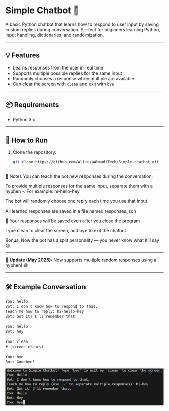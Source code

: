 # Simple Chatbot 🤖

A basic Python chatbot that learns how to respond to user input by saving custom replies during conversation. Perfect for beginners learning Python, input handling, dictionaries, and randomization.

---

## 💡 Features

- Learns responses from the user in real time
- Supports multiple possible replies for the same input
- Randomly chooses a response when multiple are available
- Can clear the screen with `clean` and exit with `bye`

---

## 📦 Requirements

- Python 3.x

---

## 🚀 How to Run

1. Clone the repository:
   ```bash
   git clone https://github.com/AlirezaAhmadiTech/Simple-chatbot.git

---

📝 Notes
You can teach the bot new responses during the conversation.

To provide multiple responses for the same input, separate them with a hyphen -.
For example: hi-hello-hey

The bot will randomly choose one reply each time you use that input.

All learned responses are saved in a file named responses.json

🧠 Your responses will be saved even after you close the program

Type clean to clear the screen, and bye to exit the chatbot.

Bonus: Now the bot has a split personality — you never know what it’ll say 😄

---

🔄 **Update (May 2025):** Now supports multiple random responses using a hyphen! 😄

---

## 🛠️ Example Conversation

```text
You: hello
Bot: I don't know how to respond to that.
Teach me how to reply: hi-hello-hey
Bot: Got it! I'll remember that.

You: hello
Bot: hey

You: clean
# (screen clears)

You: bye
Bot: Goodbye!
```

![Chatbot Example](https://github.com/AlirezaAhmadiTech/Simple-chatbot/blob/main/sample.png?raw=true)







